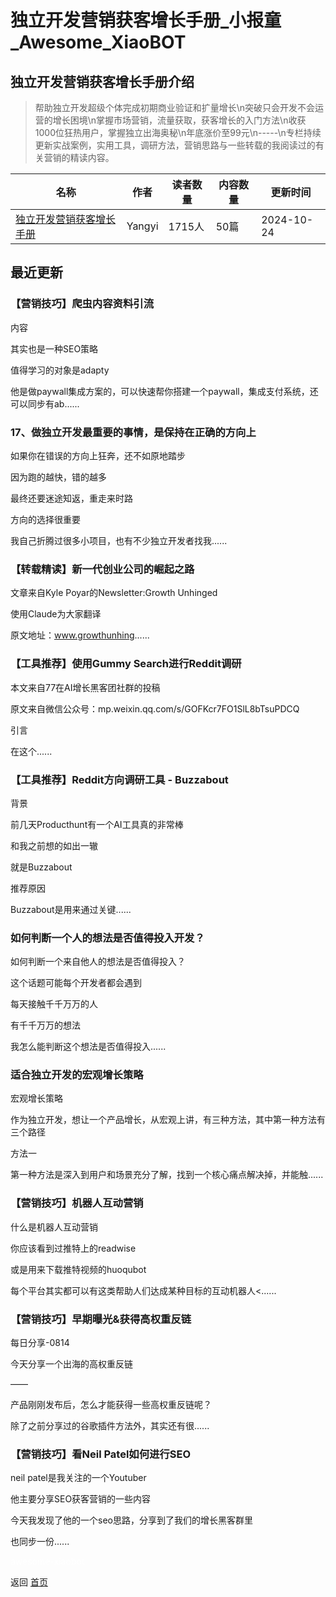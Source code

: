 # 独立开发营销获客增长手册_小报童_Awesome_XiaoBOT

## 独立开发营销获客增长手册介绍
> 帮助独立开发超级个体完成初期商业验证和扩量增长\n突破只会开发不会运营的增长困境\n掌握市场营销，流量获取，获客增长的入门方法\n收获1000位狂热用户，掌握独立出海奥秘\n年底涨价至99元\n-----\n专栏持续更新实战案例，实用工具，调研方法，营销思路与一些转载的我阅读过的有关营销的精读内容。  
  


|名称|作者|读者数量|内容数量|更新时间|
|---|---|---|---|---|
|[独立开发营销获客增长手册](https://xiaobot.net/p/devgrowth?refer=0b133df9-27dc-423b-8101-639049001c13)|Yangyi|1715人|50篇|2024-10-24|

## 最近更新
### 【营销技巧】爬虫内容资料引流

内容

其实也是一种SEO策略

值得学习的对象是adapty

他是做paywall集成方案的，可以快速帮你搭建一个paywall，集成支付系统，还可以同步有ab......

### 17、做独立开发最重要的事情，是保持在正确的方向上

如果你在错误的方向上狂奔，还不如原地踏步

因为跑的越快，错的越多

最终还要迷途知返，重走来时路

方向的选择很重要

我自己折腾过很多小项目，也有不少独立开发者找我......

### 【转载精读】新一代创业公司的崛起之路

文章来自Kyle Poyar的Newsletter:Growth Unhinged

使用Claude为大家翻译

原文地址：www.growthunhing......

### 【工具推荐】使用Gummy Search进行Reddit调研

本文来自77在AI增长黑客团社群的投稿

原文来自微信公众号：mp.weixin.qq.com/s/GOFKcr7FO1SlL8bTsuPDCQ

引言

在这个......

### 【工具推荐】Reddit方向调研工具 - Buzzabout

背景

前几天Producthunt有一个AI工具真的非常棒

和我之前想的如出一辙

就是Buzzabout

推荐原因

Buzzabout是用来通过关键......

### 如何判断一个人的想法是否值得投入开发？

如何判断一个来自他人的想法是否值得投入？

这个话题可能每个开发者都会遇到

每天接触千千万万的人

有千千万万的想法

我怎么能判断这个想法是否值得投入......

### 适合独立开发的宏观增长策略

宏观增长策略

作为独立开发，想让一个产品增长，从宏观上讲，有三种方法，其中第一种方法有三个路径

方法一

第一种方法是深入到用户和场景充分了解，找到一个核心痛点解决掉，并能触......

### 【营销技巧】机器人互动营销

什么是机器人互动营销

你应该看到过推特上的readwise

或是用来下载推特视频的huoqubot

每个平台其实都可以有这类帮助人们达成某种目标的互动机器人<......

### 【营销技巧】早期曝光&获得高权重反链

每日分享-0814

今天分享一个出海的高权重反链

——

产品刚刚发布后，怎么才能获得一些高权重反链呢？

除了之前分享过的谷歌插件方法外，其实还有很......

### 【营销技巧】看Neil Patel如何进行SEO

neil patel是我关注的一个Youtuber

他主要分享SEO获客营销的一些内容

今天我发现了他的一个seo思路，分享到了我们的增长黑客群里

也同步一份......


<a href="https://github.com/Reno9527/awesome-xiaobot" style="color: white; text-decoration: none;">awesome-xiaobot</a>

返回 [首页](../README.md)
